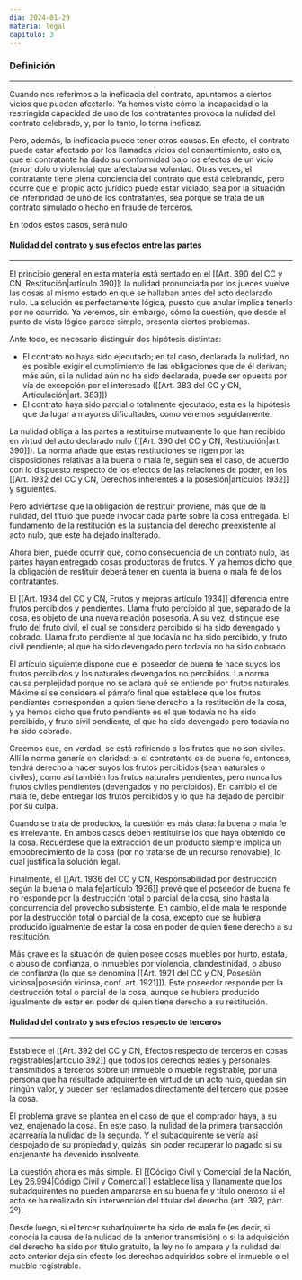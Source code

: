 ```yaml
---
dia: 2024-01-29
materia: legal
capitulo: 3
---
```

### Definición
---
Cuando nos referimos a la ineficacia del contrato, apuntamos a ciertos vicios que pueden afectarlo. Ya hemos visto cómo la incapacidad o la restringida capacidad de uno de los contratantes provoca la nulidad del contrato celebrado, y, por lo tanto, lo torna ineficaz. 

Pero, además, la ineficacia puede tener otras causas. En efecto, el contrato puede estar afectado por los llamados vicios del consentimiento, esto es, que el contratante ha dado su conformidad bajo los efectos de un vicio (error, dolo o violencia) que afectaba su voluntad. Otras veces, el contratante tiene plena conciencia del contrato que está celebrando, pero ocurre que el propio acto jurídico puede estar viciado, sea por la situación de inferioridad de uno de los contratantes, sea porque se trata de un contrato simulado o hecho en fraude de terceros. 

En todos estos casos, será nulo

#### Nulidad del contrato y sus efectos entre las partes
---
El principio general en esta materia está sentado en el [[Art. 390 del CC y CN, Restitución|artículo 390]]: la nulidad pronunciada por los jueces vuelve las cosas al mismo estado en que se hallaban antes del acto declarado nulo. La solución es perfectamente lógica, puesto que anular implica tenerlo por no ocurrido. Ya veremos, sin embargo, cómo la cuestión, que desde el punto de vista lógico parece simple, presenta ciertos problemas.

Ante todo, es necesario distinguir dos hipótesis distintas: 

* El contrato no haya sido ejecutado; en tal caso, declarada la nulidad, no es posible exigir el cumplimiento de las obligaciones que de él derivan; más aún, si la nulidad aún no ha sido declarada, puede ser opuesta por vía de excepción por el interesado ([[Art. 383 del CC y CN, Articulación|art. 383]])
* El contrato haya sido parcial o totalmente ejecutado; esta es la hipótesis que da lugar a mayores dificultades, como veremos seguidamente. 

La nulidad obliga a las partes a restituirse mutuamente lo que han recibido en virtud del acto declarado nulo ([[Art. 390 del CC y CN, Restitución|art. 390]]). La norma añade que estas restituciones se rigen por las disposiciones relativas a la buena o mala fe, según sea el caso, de acuerdo con lo dispuesto respecto de los efectos de las relaciones de poder, en los [[Art. 1932 del CC y CN, Derechos inherentes a la posesión|artículos 1932]] y siguientes. 

Pero adviértase que la obligación de restituir proviene, más que de la nulidad, del título que puede invocar cada parte sobre la cosa entregada. El fundamento de la restitución es la sustancia del derecho preexistente al acto nulo, que éste ha dejado inalterado. 

Ahora bien, puede ocurrir que, como consecuencia de un contrato nulo, las partes hayan entregado cosas productoras de frutos. Y ya hemos dicho que la obligación de restituir deberá tener en cuenta la buena o mala fe de los contratantes. 

El [[Art. 1934 del CC y CN, Frutos y mejoras|artículo 1934]] diferencia entre frutos percibidos y pendientes. Llama fruto percibido al que, separado de la cosa, es objeto de una nueva relación posesoria. A su vez, distingue ese fruto del fruto civil, el cual se considera percibido si ha sido devengado y cobrado. Llama fruto pendiente al que todavía no ha sido percibido, y fruto civil pendiente, al que ha sido devengado pero todavía no ha sido cobrado. 

El artículo siguiente dispone que el poseedor de buena fe hace suyos los frutos percibidos y los naturales devengados no percibidos. La norma causa perplejidad porque no se aclara qué se entiende por frutos naturales. Máxime si se considera el párrafo final que establece que los frutos pendientes corresponden a quien tiene derecho a la restitución de la cosa, y ya hemos dicho que fruto pendiente es el que todavía no ha sido percibido, y fruto civil pendiente, el que ha sido devengado pero todavía no ha sido cobrado. 

Creemos que, en verdad, se está refiriendo a los frutos que no son civiles. Allí la norma ganaría en claridad: si el contratante es de buena fe, entonces, tendrá derecho a hacer suyos los frutos percibidos (sean naturales o civiles), como así también los frutos naturales pendientes, pero nunca los frutos civiles pendientes (devengados y no percibidos). En cambio el de mala fe, debe entregar los frutos percibidos y lo que ha dejado de percibir por su culpa. 

Cuando se trata de productos, la cuestión es más clara: la buena o mala fe es irrelevante. En ambos casos deben restituirse los que haya obtenido de la cosa. Recuérdese que la extracción de un producto siempre implica un empobrecimiento de la cosa (por no tratarse de un recurso renovable), lo cual justifica la solución legal. 

Finalmente, el [[Art. 1936 del CC y CN, Responsabilidad por destrucción según la buena o mala fe|artículo 1936]] prevé que el poseedor de buena fe no responde por la destrucción total o parcial de la cosa, sino hasta la concurrencia del provecho subsistente. En cambio, el de mala fe responde por la destrucción total o parcial de la cosa, excepto que se hubiera producido igualmente de estar la cosa en poder de quien tiene derecho a su restitución. 

Más grave es la situación de quien posee cosas muebles por hurto, estafa, o abuso de confianza, o inmuebles por violencia, clandestinidad, o abuso de confianza (lo que se denomina [[Art. 1921 del CC y CN, Posesión viciosa|posesión viciosa, conf. art. 1921]]). Este poseedor responde por la destrucción total o parcial de la cosa, aunque se hubiera producido igualmente de estar en poder de quien tiene derecho a su restitución.

#### Nulidad del contrato y sus efectos respecto de terceros
---
Establece el [[Art. 392 del CC y CN, Efectos respecto de terceros en cosas registrables|artículo 392]] que todos los derechos reales y personales transmitidos a terceros sobre un inmueble o mueble registrable, por una persona que ha resultado adquirente en virtud de un acto nulo, quedan sin ningún valor, y pueden ser reclamados directamente del tercero que posee la cosa.

El problema grave se plantea en el caso de que el comprador haya, a su vez, enajenado la cosa. En este caso, la nulidad de la primera transacción acarrearía la nulidad de la segunda. Y el subadquirente se vería así despojado de su propiedad y, quizás, sin poder recuperar lo pagado si su enajenante ha devenido insolvente.

La cuestión ahora es más simple. El [[Código Civil y Comercial de la Nación, Ley 26.994|Código Civil y Comercial]] establece lisa y llanamente que los subadquirentes no pueden ampararse en su buena fe y título oneroso si el acto se ha realizado sin intervención del titular del derecho (art. 392, párr. 2º). 

Desde luego, si el tercer subadquirente ha sido de mala fe (es decir, si conocía la causa de la nulidad de la anterior transmisión) o si la adquisición del derecho ha sido por título gratuito, la ley no lo ampara y la nulidad del acto anterior deja sin efecto los derechos adquiridos sobre el inmueble o el mueble registrable.